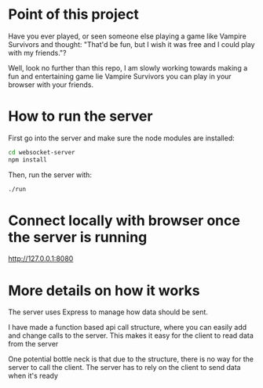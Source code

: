 # Point of this project
Have you ever played, or seen someone else playing a game like Vampire Survivors and thought: 
"That'd be fun, but I wish it was free and I could play with my friends."? 

Well, look no further than this repo, I am slowly working towards making a fun and entertaining game lie Vampire Survivors you can play in your browser with your friends.
# How to run the server
First go into the server and make sure the node modules are installed:
```bash
cd websocket-server
npm install
```
Then, run the server with:
```bash
./run
```
# Connect locally with browser once the server is running
[](http://127.0.0.1:8080)http://127.0.0.1:8080


# More details on how it works
The server uses Express to manage how data should be sent.

I have made a function based api call structure, where you can easily add and change calls to the server. This makes it easy for the client to read data from the server

One potential bottle neck is that due to the structure, there is no way for the server to call the client. The server has to rely on the client to send data when it's ready

